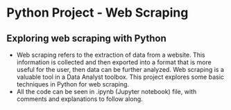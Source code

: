 # Python Project - Web Scraping
 ## Exploring web scraping with Python

 * Web scraping refers to the extraction of data from a website. This information is collected and then exported into a format that is more useful for the user, then data can be further analyzed. Web scraping is a valuable tool in a Data Analyst toolbox. This project explores some basic techniques in Python for web scraping.
 * All the code can be seen in .ipynb (Jupyter notebook) file, with comments and explanations to follow along.
